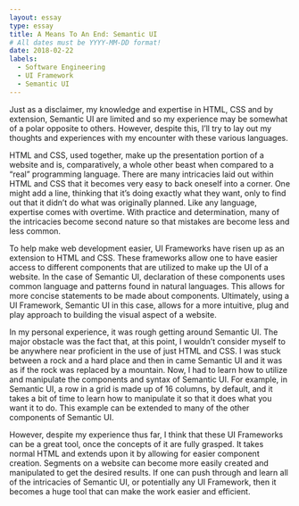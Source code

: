 ```yaml
---
layout: essay
type: essay
title: A Means To An End: Semantic UI
# All dates must be YYYY-MM-DD format!
date: 2018-02-22
labels:
  - Software Engineering
  - UI Framework
  - Semantic UI
---
```


Just as a disclaimer, my knowledge and expertise in HTML, CSS and by extension, Semantic UI are limited and so my experience may be somewhat of a polar opposite to others. However, despite this, I’ll try to lay out my thoughts and experiences with my encounter with these various languages.

HTML and CSS, used together, make up the presentation portion of a website and is, comparatively, a whole other beast when compared to a “real” programming language. There are many intricacies laid out within HTML and CSS that it becomes very easy to back oneself into a corner. One might add a line, thinking that it’s doing exactly what they want, only to find out that it didn’t do what was originally planned. Like any language, expertise comes with overtime. With practice and determination, many of the intricacies become second nature so that mistakes are become less and less common.

To help make web development easier, UI Frameworks have risen up as an extension to HTML and CSS. These frameworks allow one to have easier access to different components that are utilized to make up the UI of a website. In the case of Semantic UI, declaration of these components uses common language and patterns found in natural languages. This allows for more concise statements to be made about components. Ultimately, using a UI Framework, Semantic UI in this case, allows for a more intuitive, plug and play approach to building the visual aspect of a website.

In my personal experience, it was rough getting around Semantic UI. The major obstacle was the fact that, at this point, I wouldn’t consider myself to be anywhere near proficient in the use of just HTML and CSS. I was stuck between a rock and a hard place and then in came Semantic UI and it was as if the rock was replaced by a mountain. Now, I had to learn how to utilize and manipulate the components and syntax of Semantic UI. For example, in Semantic UI, a row in a grid is made up of 16 columns, by default, and it takes a bit of time to learn how to manipulate it so that it does what you want it to do. This example can be extended to many of the other components of Semantic UI.

However, despite my experience thus far, I think that these UI Frameworks can be a great tool, once the concepts of it are fully grasped. It takes normal HTML and extends upon it by allowing for easier component creation. Segments on a website can become more easily created and manipulated to get the desired results. If one can push through and learn all of the intricacies of Semantic UI, or potentially any UI Framework, then it becomes a huge tool that can make the work easier and efficient.
